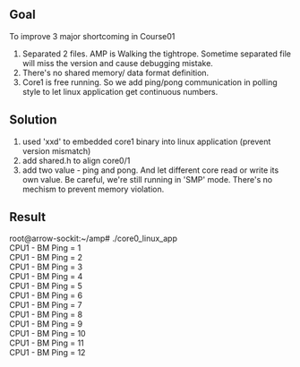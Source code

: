 
## Goal 
 To improve 3 major shortcoming in Course01
 1. Separated 2 files. AMP is Walking the tightrope. Sometime separated file will miss the version and cause debugging mistake.
 1. There's no shared memory/ data format definition.
 1. Core1 is free running. So we add ping/pong communication in polling style to let linux application get continuous numbers.


## Solution
 1. used 'xxd' to embedded core1 binary into linux application (prevent version mismatch)
 1. add shared.h to align core0/1 
 1. add two value - ping and pong. And let different core read or write its own value. Be careful, we're still running in 'SMP' mode. There's no mechism to prevent memory violation. 

## Result 

root@arrow-sockit:~/amp# ./core0_linux_app  
CPU1 - BM Ping = 1  
CPU1 - BM Ping = 2  
CPU1 - BM Ping = 3  
CPU1 - BM Ping = 4  
CPU1 - BM Ping = 5  
CPU1 - BM Ping = 6  
CPU1 - BM Ping = 7  
CPU1 - BM Ping = 8  
CPU1 - BM Ping = 9  
CPU1 - BM Ping = 10  
CPU1 - BM Ping = 11  
CPU1 - BM Ping = 12  

